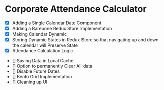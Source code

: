 # Corporate Attendance Calculator

- [x] Adding a Single Calendar Date Component
- [x] Adding a Barebone Redux Store Implementation
- [x] Making Calendar Dynamic
- [x] Storing Dynamic States in Redux Store so that navigating up and down the calendar will Preserve State
- [x] Attendance Calculation Logic
- [] Saving Data in Local Cache
- [] Option to permanently Clear All data
- [] Disable Future Dates
- [] Bento Grid Implementation
- [] Cleaning up UI